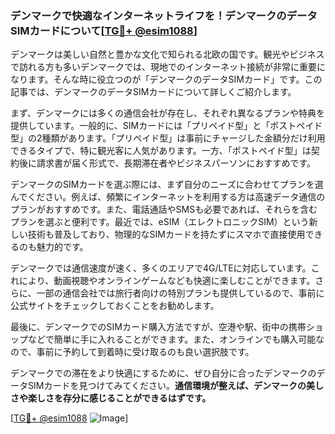 ### デンマークで快適なインターネットライフを！デンマークのデータSIMカードについて[[TG💪+ @esim1088](https://t.me/s/esim1088)]

デンマークは美しい自然と豊かな文化で知られる北欧の国です。観光やビジネスで訪れる方も多いデンマークでは、現地でのインターネット接続が非常に重要になります。そんな時に役立つのが「デンマークのデータSIMカード」です。この記事では、デンマークのデータSIMカードについて詳しくご紹介します。

まず、デンマークには多くの通信会社が存在し、それぞれ異なるプランや特典を提供しています。一般的に、SIMカードには「プリペイド型」と「ポストペイド型」の2種類があります。「プリペイド型」は事前にチャージした金額分だけ利用できるタイプで、特に観光客に人気があります。一方、「ポストペイド型」は契約後に請求書が届く形式で、長期滞在者やビジネスパーソンにおすすめです。

デンマークのSIMカードを選ぶ際には、まず自分のニーズに合わせてプランを選んでください。例えば、頻繁にインターネットを利用する方は高速データ通信のプランがおすすめです。また、電話通話やSMSも必要であれば、それらを含むプランを選ぶと便利です。最近では、eSIM（エレクトロニックSIM）という新しい技術も普及しており、物理的なSIMカードを持たずにスマホで直接使用できるのも魅力的です。

デンマークでは通信速度が速く、多くのエリアで4G/LTEに対応しています。これにより、動画視聴やオンラインゲームなども快適に楽しむことができます。さらに、一部の通信会社では旅行者向けの特別プランも提供しているので、事前に公式サイトをチェックしておくことをお勧めします。

最後に、デンマークでのSIMカード購入方法ですが、空港や駅、街中の携帯ショップなどで簡単に手に入れることができます。また、オンラインでも購入可能なので、事前に予約して到着時に受け取るのも良い選択肢です。

デンマークでの滞在をより快適にするために、ぜひ自分に合ったデンマークのデータSIMカードを見つけてみてください。**通信環境が整えば、デンマークの美しさや楽しさを存分に感じることができるはずです。**

[[TG💪+ @esim1088](https://t.me/s/esim1088) ![Image](https://i.postimg.cc/Y0z9fWf4/image.png)]